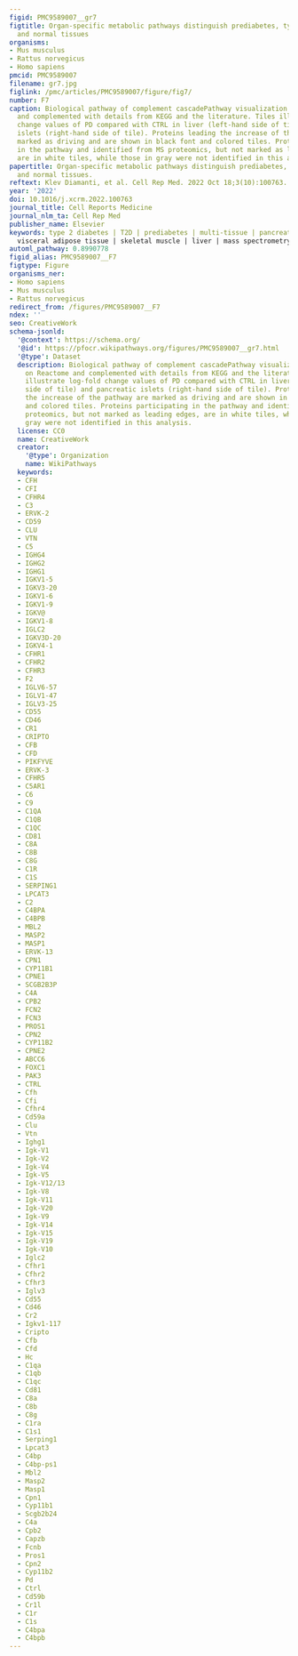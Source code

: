 ```yaml
---
figid: PMC9589007__gr7
figtitle: Organ-specific metabolic pathways distinguish prediabetes, type 2 diabetes,
  and normal tissues
organisms:
- Mus musculus
- Rattus norvegicus
- Homo sapiens
pmcid: PMC9589007
filename: gr7.jpg
figlink: /pmc/articles/PMC9589007/figure/fig7/
number: F7
caption: Biological pathway of complement cascadePathway visualization based on Reactome
  and complemented with details from KEGG and the literature. Tiles illustrate log-fold
  change values of PD compared with CTRL in liver (left-hand side of tile) and pancreatic
  islets (right-hand side of tile). Proteins leading the increase of the pathway are
  marked as driving and are shown in black font and colored tiles. Proteins participating
  in the pathway and identified from MS proteomics, but not marked as leading edges,
  are in white tiles, while those in gray were not identified in this analysis.
papertitle: Organ-specific metabolic pathways distinguish prediabetes, type 2 diabetes,
  and normal tissues.
reftext: Klev Diamanti, et al. Cell Rep Med. 2022 Oct 18;3(10):100763.
year: '2022'
doi: 10.1016/j.xcrm.2022.100763
journal_title: Cell Reports Medicine
journal_nlm_ta: Cell Rep Med
publisher_name: Elsevier
keywords: type 2 diabetes | T2D | prediabetes | multi-tissue | pancreatic islets |
  visceral adipose tissue | skeletal muscle | liver | mass spectrometry | proteomics
automl_pathway: 0.8990778
figid_alias: PMC9589007__F7
figtype: Figure
organisms_ner:
- Homo sapiens
- Mus musculus
- Rattus norvegicus
redirect_from: /figures/PMC9589007__F7
ndex: ''
seo: CreativeWork
schema-jsonld:
  '@context': https://schema.org/
  '@id': https://pfocr.wikipathways.org/figures/PMC9589007__gr7.html
  '@type': Dataset
  description: Biological pathway of complement cascadePathway visualization based
    on Reactome and complemented with details from KEGG and the literature. Tiles
    illustrate log-fold change values of PD compared with CTRL in liver (left-hand
    side of tile) and pancreatic islets (right-hand side of tile). Proteins leading
    the increase of the pathway are marked as driving and are shown in black font
    and colored tiles. Proteins participating in the pathway and identified from MS
    proteomics, but not marked as leading edges, are in white tiles, while those in
    gray were not identified in this analysis.
  license: CC0
  name: CreativeWork
  creator:
    '@type': Organization
    name: WikiPathways
  keywords:
  - CFH
  - CFI
  - CFHR4
  - C3
  - ERVK-2
  - CD59
  - CLU
  - VTN
  - C5
  - IGHG4
  - IGHG2
  - IGHG1
  - IGKV1-5
  - IGKV3-20
  - IGKV1-6
  - IGKV1-9
  - IGKV@
  - IGKV1-8
  - IGLC2
  - IGKV3D-20
  - IGKV4-1
  - CFHR1
  - CFHR2
  - CFHR3
  - F2
  - IGLV6-57
  - IGLV1-47
  - IGLV3-25
  - CD55
  - CD46
  - CR1
  - CRIPTO
  - CFB
  - CFD
  - PIKFYVE
  - ERVK-3
  - CFHR5
  - C5AR1
  - C6
  - C9
  - C1QA
  - C1QB
  - C1QC
  - CD81
  - C8A
  - C8B
  - C8G
  - C1R
  - C1S
  - SERPING1
  - LPCAT3
  - C2
  - C4BPA
  - C4BPB
  - MBL2
  - MASP2
  - MASP1
  - ERVK-13
  - CPN1
  - CYP11B1
  - CPNE1
  - SCGB2B3P
  - C4A
  - CPB2
  - FCN2
  - FCN3
  - PROS1
  - CPN2
  - CYP11B2
  - CPNE2
  - ABCC6
  - FOXC1
  - PAK3
  - CTRL
  - Cfh
  - Cfi
  - Cfhr4
  - Cd59a
  - Clu
  - Vtn
  - Ighg1
  - Igk-V1
  - Igk-V2
  - Igk-V4
  - Igk-V5
  - Igk-V12/13
  - Igk-V8
  - Igk-V11
  - Igk-V20
  - Igk-V9
  - Igk-V14
  - Igk-V15
  - Igk-V19
  - Igk-V10
  - Iglc2
  - Cfhr1
  - Cfhr2
  - Cfhr3
  - Iglv3
  - Cd55
  - Cd46
  - Cr2
  - Igkv1-117
  - Cripto
  - Cfb
  - Cfd
  - Hc
  - C1qa
  - C1qb
  - C1qc
  - Cd81
  - C8a
  - C8b
  - C8g
  - C1ra
  - C1s1
  - Serping1
  - Lpcat3
  - C4bp
  - C4bp-ps1
  - Mbl2
  - Masp2
  - Masp1
  - Cpn1
  - Cyp11b1
  - Scgb2b24
  - C4a
  - Cpb2
  - Capzb
  - Fcnb
  - Pros1
  - Cpn2
  - Cyp11b2
  - Pd
  - Ctrl
  - Cd59b
  - Cr1l
  - C1r
  - C1s
  - C4bpa
  - C4bpb
---
```

